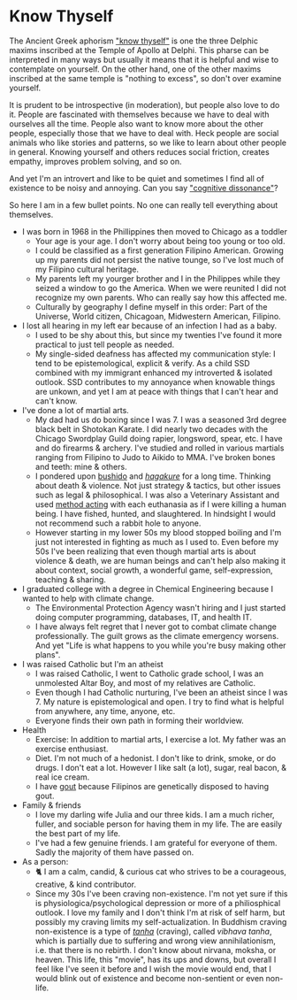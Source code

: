 # Know Thyself

The Ancient Greek aphorism ["know thyself"](https://en.wikipedia.org/wiki/Know_thyself) is one the three Delphic maxims inscribed at the Temple of Apollo at Delphi. This pharse can be interpreted in many ways but usually it means that it is helpful and wise to  contemplate on yourself. On the other hand, one of the other maxims inscribed at the same temple is "nothing to excess", so don't over examine yourself.

It is prudent to be introspective (in moderation), but people also love to do it. People are fascinated with themselves because we have to deal with ourselves all the time. People also want to know more about the other people, especially those that we have to deal with. Heck people are social animals who like stories and patterns, so we like to learn about other people in general. Knowing yourself and others reduces social friction, creates empathy, improves problem solving, and so on.

And yet I'm an introvert and like to be quiet and sometimes I find all of existence to be noisy and annoying. Can you say ["cognitive dissonance"](https://en.wikipedia.org/wiki/Cognitive_dissonance)?

So here I am in a few bullet points. No one can really tell everything about themselves.

- I was born in 1968 in the Phillippines then moved to Chicago as a toddler
    - Your age is your age. I don't worry about being too young or too old.
    - I could be classified as a first generation Filipino American. Growing up my parents did not persist the native tounge, so I've lost much of my Filipino cultural heritage.
    - My parents left my yourger brother and I in the Philippes while they seized a window to go the America. When we were reunited I did not recognize my own parents. Who can really say how this affected me.
    - Culturally by geography I define myself in this order: Part of the Universe, World citizen, Chicagoan, Midwestern American, Filipino.
- I lost all hearing in my left ear because of an infection I had as a baby.
    - I used to be shy about this, but since my twenties I've found it more practical to just tell people as needed.
    - My single-sided deafness has affected my communication style: I tend to be epistemological, explicit & verify. As a child SSD combined with my immigrant enhanced my introverted & isolated outlook. SSD contributes to my annoyance when knowable things are unkown, and yet I am at peace with things that I can't hear and can't know.
- I've done a lot of martial arts.
    - My dad had us do boxing since I was 7. I was a seasoned 3rd degree black belt in Shotokan Karate. I did nearly two decades with the Chicago Swordplay Guild doing rapier, longsword, spear, etc. I have and do firearms & archery. I've studied and rolled in various martials ranging from Filipino to Judo to Aikido to MMA. I've broken bones and teeth: mine & others.
    - I pondered upon [bushido](https://en.wikipedia.org/wiki/Bushido) and [*hagakure*](https://en.wikipedia.org/wiki/Hagakure) for a long time. Thinking about death & violence. Not just strategy & tactics, but other issues such as legal & philosophical. I was also a Veterinary Assistant and used [method acting](https://en.wikipedia.org/wiki/Method_acting) with each euthanasia as if I were killing a human being. I have fished, hunted, and slaughtered. In hindsight I would not recommend such a rabbit hole to anyone.
    - However starting in my lower 50s my blood stopped boiling and I'm just not interested in fighting as much as I used to. Even before my 50s I've been realizing that even though martial arts is about violence & death, we are human beings and can't help also making it about context, social growth, a wonderful game, self-expression, teaching & sharing.
- I graduated college with a degree in Chemical Engineering because I wanted to help with climate change.
    - The Environmental Protection Agency wasn't hiring and I just started doing computer programming, databases, IT, and health IT.
    - I have always felt regret that I never got to combat climate change professionally. The guilt grows as the climate emergency worsens. And yet "Life is what happens to you while you're busy making other plans".
- I was raised Catholic but I'm an atheist
    - I was raised Catholic, I went to Catholic grade school, I was an unmolested Altar Boy, and most of my relatives are Catholic.
    - Even though I had Catholic nurturing, I've been an atheist since I was 7. My nature is epistemological and open. I try to find what is helpful from anywhere, any time, anyone, etc.
    - Everyone finds their own path in forming their worldview.
- Health
    - Exercise: In addition to martial arts, I exercise a lot. My father was an exercise enthusiast.
    - Diet. I'm not much of a hedonist. I don't like to drink, smoke, or do drugs. I don't eat a lot. However I like salt (a lot), sugar, real bacon, & real ice cream.
    - I have [gout](https://en.wikipedia.org/wiki/Gout) because Filipinos are genetically disposed to having gout.
- Family & friends
    - I love my darling wife Julia and our three kids. I am a much richer, fuller, and sociable person for having them in my life. The are easily the best part of my life.
    - I've had a few genuine friends. I am grateful for everyone of them. Sadly the majority of them have passed on.
- As a person:
    - 🐈 I am a calm, candid, & curious cat who strives to be a courageous, creative, & kind contributor.
    - Since my 30s I've been craving non-existence. I'm not yet sure if this is physiologica/psychological depression or more of a philiosphical outlook. I love my family and I don't think I'm at risk of self harm, but possibly my craving limits my self-actualization. In Buddhism craving non-existence is a type of [_tanha_](https://en.wikipedia.org/wiki/Ta%E1%B9%87h%C4%81) (craving), called _vibhava tanha_, which is partially due to suffering and wrong view annihilationism, i.e. that there is no rebirth. I don't know about nirvana, moksha, or heaven. This life, this "movie", has its ups and downs, but overall I feel like I've seen it before and I wish the movie would end, that I would blink out of existence and become non-sentient or even non-life.
